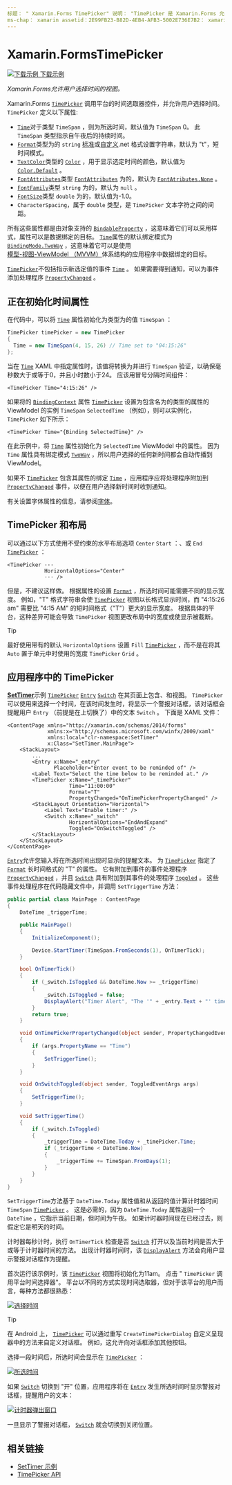 ```yaml
---
标题： " Xamarin.Forms TimePicker" 说明： "TimePicker 是 Xamarin.Forms 允许用户选择时间的视图。 本文介绍如何在应用程序中使用 TimePicker Xamarin.Forms 。 "
ms-chap： xamarin assetid：2E99FB23-B82D-4EB4-AFB3-5002E736E7B2： xamarin 窗体作者： davidbritch： dabritch ms. 日期：10/16/2018 非 loc： [ Xamarin.Forms ， Xamarin.Essentials ]
---
```


# <a name="xamarinforms-timepicker"></a>Xamarin.FormsTimePicker

[![下载示例](~/media/shared/download.png) 下载示例](https://docs.microsoft.com/samples/xamarin/xamarin-forms-samples/userinterface-timepicker)

_Xamarin.Forms允许用户选择时间的视图。_

Xamarin.Forms [`TimePicker`](xref:Xamarin.Forms.TimePicker) 调用平台的时间选取器控件，并允许用户选择时间。 `TimePicker` 定义以下属性:

- [`Time`](xref:Xamarin.Forms.TimePicker.Time)对于类型 `TimeSpan` ，则为所选时间，默认值为 `TimeSpan` 0。 此 `TimeSpan` 类型指示自午夜后的持续时间。
- [`Format`](xref:Xamarin.Forms.TimePicker.Format)类型为的 `string` [标准](/dotnet/standard/base-types/standard-date-and-time-format-strings/)或[自定义](/dotnet/standard/base-types/custom-date-and-time-format-strings/).net 格式设置字符串，默认为 "t"，短时间模式。
- [`TextColor`](xref:Xamarin.Forms.TimePicker.TextColor)类型的 [`Color`](xref:Xamarin.Forms.Color) ，用于显示选定时间的颜色，默认值为 [`Color.Default`](xref:Xamarin.Forms.Color.Default) 。
- [`FontAttributes`](xref:Xamarin.Forms.TimePicker.FontAttributes)类型 [`FontAttributes`](xref:Xamarin.Forms.FontAttributes) 为的，默认为 [`FontAtributes.None`](xref:Xamarin.Forms.FontAttributes.None) 。
- [`FontFamily`](xref:Xamarin.Forms.TimePicker.FontFamily)类型 `string` 为的，默认为 `null` 。
- [`FontSize`](xref:Xamarin.Forms.TimePicker.FontSize)类型 `double` 为的，默认值为-1.0。
- `CharacterSpacing`，属于 `double` 类型，是 `TimePicker` 文本字符之间的间距。

所有这些属性都是由对象支持的 [`BindableProperty`](xref:Xamarin.Forms.BindableProperty) ，这意味着它们可以采用样式，属性可以是数据绑定的目标。 [`Time`](xref:Xamarin.Forms.TimePicker.Time)属性的默认绑定模式为 [`BindingMode.TwoWay`](xref:Xamarin.Forms.BindingMode.TwoWay) ，这意味着它可以是使用[模型-视图-ViewModel （MVVM）](~/xamarin-forms/enterprise-application-patterns/mvvm.md)体系结构的应用程序中数据绑定的目标。

[`TimePicker`](xref:Xamarin.Forms.TimePicker)不包括指示新选定值的事件 [`Time`](xref:Xamarin.Forms.TimePicker.Time) 。 如果需要得到通知，可以为事件添加处理程序 [`PropertyChanged`](xref:Xamarin.Forms.BindableObject.PropertyChanged) 。

## <a name="initializing-the-time-property"></a>正在初始化时间属性

在代码中，可以将 [`Time`](xref:Xamarin.Forms.TimePicker.Time) 属性初始化为类型为的值 `TimeSpan` ：

```csharp
TimePicker timePicker = new TimePicker
{
  Time = new TimeSpan(4, 15, 26) // Time set to "04:15:26"
};
```

当在 [`Time`](xref:Xamarin.Forms.TimePicker.Time) XAML 中指定属性时，该值将转换为并进行 `TimeSpan` 验证，以确保毫秒数大于或等于0，并且小时数小于24。 应该用冒号分隔时间组件：

```xaml
<TimePicker Time="4:15:26" />
```

如果将的 [`BindingContext`](xref:Xamarin.Forms.BindableObject.BindingContext) 属性 [`TimePicker`](xref:Xamarin.Forms.TimePicker) 设置为包含名为的类型的属性的 ViewModel 的实例 `TimeSpan` `SelectedTime` （例如），则可以实例化， `TimePicker` 如下所示：

```xaml
<TimePicker Time="{Binding SelectedTime}" />
```

在此示例中，将 [`Time`](xref:Xamarin.Forms.TimePicker.Time) 属性初始化为 `SelectedTime` ViewModel 中的属性。 因为 `Time` 属性具有绑定模式 [`TwoWay`](xref:Xamarin.Forms.BindingMode.TwoWay) ，所以用户选择的任何新时间都会自动传播到 ViewModel。

如果不 [`TimePicker`](xref:Xamarin.Forms.TimePicker) 包含其属性的绑定 [`Time`](xref:Xamarin.Forms.TimePicker.Time) ，应用程序应将处理程序附加到 [`PropertyChanged`](xref:Xamarin.Forms.BindableObject.PropertyChanged) 事件，以便在用户选择新时间时收到通知。

有关设置字体属性的信息，请参阅[字体](~/xamarin-forms/user-interface/text/fonts.md)。

## <a name="timepicker-and-layout"></a>TimePicker 和布局

可以通过以下方式使用不受约束的水平布局选项 `Center` `Start` ：、或 `End` [`TimePicker`](xref:Xamarin.Forms.TimePicker) ：

```xaml
<TimePicker ···
            HorizontalOptions="Center"
            ··· />
```

但是，不建议这样做。 根据属性的设置 [`Format`](xref:Xamarin.Forms.TimePicker.Format) ，所选时间可能需要不同的显示宽度。 例如，"T" 格式字符串会使 [`TimePicker`](xref:Xamarin.Forms.TimePicker) 视图以长格式显示时间，而 "4:15:26 am" 需要比 "4:15 AM" 的短时间格式（"T"）更大的显示宽度。 根据具体的平台，这种差异可能会导致 `TimePicker` 视图更改布局中的宽度或使显示被截断。

> [!TIP]
> 最好使用带有的默认 `HorizontalOptions` 设置 `Fill` [`TimePicker`](xref:Xamarin.Forms.TimePicker) ，而不是在将其 `Auto` 置于单元中时使用的宽度 `TimePicker` `Grid` 。

## <a name="timepicker-in-an-application"></a>应用程序中的 TimePicker

[**SetTimer**](https://docs.microsoft.com/samples/xamarin/xamarin-forms-samples/userinterface-timepicker)示例 [`TimePicker`](xref:Xamarin.Forms.TimePicker) [`Entry`](xref:Xamarin.Forms.Entry) [`Switch`](xref:Xamarin.Forms.Switch) 在其页面上包含、和视图。 `TimePicker`可以使用来选择一个时间，在该时间发生时，将显示一个警报对话框，该对话框会提醒用户 `Entry` （前提是在上切换了）中的文本 `Switch` 。 下面是 XAML 文件：

```xaml
<ContentPage xmlns="http://xamarin.com/schemas/2014/forms"
             xmlns:x="http://schemas.microsoft.com/winfx/2009/xaml"
             xmlns:local="clr-namespace:SetTimer"
             x:Class="SetTimer.MainPage">
    <StackLayout>
        ...
        <Entry x:Name="_entry"
               Placeholder="Enter event to be reminded of" />
        <Label Text="Select the time below to be reminded at." />
        <TimePicker x:Name="_timePicker"
                    Time="11:00:00"
                    Format="T"
                    PropertyChanged="OnTimePickerPropertyChanged" />
        <StackLayout Orientation="Horizontal">
            <Label Text="Enable timer:" />
            <Switch x:Name="_switch"
                    HorizontalOptions="EndAndExpand"
                    Toggled="OnSwitchToggled" />
        </StackLayout>
    </StackLayout>
</ContentPage>
```

[`Entry`](xref:Xamarin.Forms.Entry)允许您输入将在所选时间出现时显示的提醒文本。 为 [`TimePicker`](xref:Xamarin.Forms.TimePicker) 指定了 [`Format`](xref:Xamarin.Forms.TimePicker.Format) 长时间格式的 "T" 的属性。 它有附加到事件的事件处理程序 [`PropertyChanged`](xref:Xamarin.Forms.BindableObject.PropertyChanged) ，并且 [`Switch`](xref:Xamarin.Forms.Switch) 具有附加到其事件的处理程序 [`Toggled`](xref:Xamarin.Forms.Switch.Toggled) 。 这些事件处理程序在代码隐藏文件中，并调用 `SetTriggerTime` 方法：

```csharp
public partial class MainPage : ContentPage
{
    DateTime _triggerTime;

    public MainPage()
    {
        InitializeComponent();

        Device.StartTimer(TimeSpan.FromSeconds(1), OnTimerTick);
    }

    bool OnTimerTick()
    {
        if (_switch.IsToggled && DateTime.Now >= _triggerTime)
        {
            _switch.IsToggled = false;
            DisplayAlert("Timer Alert", "The '" + _entry.Text + "' timer has elapsed", "OK");
        }
        return true;
    }

    void OnTimePickerPropertyChanged(object sender, PropertyChangedEventArgs args)
    {
        if (args.PropertyName == "Time")
        {
            SetTriggerTime();
        }
    }

    void OnSwitchToggled(object sender, ToggledEventArgs args)
    {
        SetTriggerTime();
    }

    void SetTriggerTime()
    {
        if (_switch.IsToggled)
        {
            _triggerTime = DateTime.Today + _timePicker.Time;
            if (_triggerTime < DateTime.Now)
            {
                _triggerTime += TimeSpan.FromDays(1);
            }
        }
    }
}
```

`SetTriggerTime`方法基于 `DateTime.Today` 属性值和从返回的值计算计时器时间 `TimeSpan` [`TimePicker`](xref:Xamarin.Forms.TimePicker) 。 这是必需的，因为 `DateTime.Today` 属性返回一个 `DateTime` ，它指示当前日期，但时间为午夜。 如果计时器时间现在已经过去，则假定它是明天的时间。

计时器每秒计时，执行 `OnTimerTick` 检查是否 [`Switch`](xref:Xamarin.Forms.Switch) 打开以及当前时间是否大于或等于计时器时间的方法。 出现计时器时间时，该 [`DisplayAlert`](xref:Xamarin.Forms.Page.DisplayAlert*) 方法会向用户显示警报对话框作为提醒。

首次运行该示例时，该 [`TimePicker`](xref:Xamarin.Forms.TimePicker) 视图将初始化为11am。 点击 " `TimePicker` 调用平台时间选择器"。 平台以不同的方式实现时间选取器，但对于该平台的用户而言，每种方法都很熟悉：

[![选择时间](timepicker-images/timepicker-open.png "选择时间")](timepicker-images/timepicker-open-large.png#lightbox "选择时间")

> [!TIP]
> 在 Android 上， [`TimePicker`](xref:Xamarin.Forms.TimePicker) 可以通过重写 `CreateTimePickerDialog` 自定义呈现器中的方法来自定义对话框。 例如，这允许向对话框添加其他按钮。

选择一段时间后，所选时间会显示在 [`TimePicker`](xref:Xamarin.Forms.TimePicker) ：

[![所选时间](timepicker-images/timepicker-selected.png "所选时间")](timepicker-images/timepicker-selected-large.png#lightbox "所选时间")

如果 [`Switch`](xref:Xamarin.Forms.Switch) 切换到 "开" 位置，应用程序将在 [`Entry`](xref:Xamarin.Forms.Entry) 发生所选时间时显示警报对话框，提醒用户的文本：

[![计时器弹出窗口](timepicker-images/timer-test.png "计时器弹出窗口")](timepicker-images/timer-test-large.png#lightbox "计时器弹出窗口")

一旦显示了警报对话框， [`Switch`](xref:Xamarin.Forms.Switch) 就会切换到关闭位置。

## <a name="related-links"></a>相关链接

- [SetTimer 示例](https://docs.microsoft.com/samples/xamarin/xamarin-forms-samples/userinterface-timepicker)
- [TimePicker API](xref:Xamarin.Forms.TimePicker)
